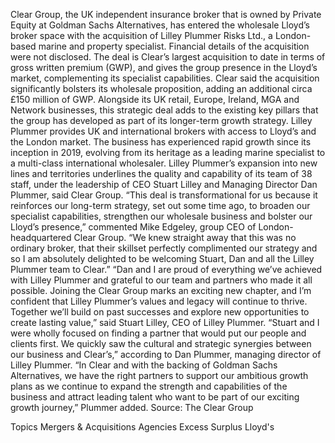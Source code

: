 Clear Group, the UK independent insurance broker that is owned by Private Equity at Goldman Sachs Alternatives, has entered the wholesale Lloyd’s broker space with the acquisition of Lilley Plummer Risks Ltd., a London-based marine and property specialist.
Financial details of the acquisition were not disclosed.
The deal is Clear’s largest acquisition to date in terms of gross written premium (GWP), and gives the group presence in the Lloyd’s market, complementing its specialist capabilities.
Clear said the acquisition significantly bolsters its wholesale proposition, adding an additional circa £150 million of GWP. Alongside its UK retail, Europe, Ireland, MGA and Network businesses, this strategic deal adds to the existing key pillars that the group has developed as part of its longer-term growth strategy.
Lilley Plummer provides UK and international brokers with access to Lloyd’s and the London market. The business has experienced rapid growth since its inception in 2019, evolving from its heritage as a leading marine specialist to a multi-class international wholesaler.
Lilley Plummer’s expansion into new lines and territories underlines the quality and capability of its team of 38 staff, under the leadership of CEO Stuart Lilley and Managing Director Dan Plummer, said Clear Group.
“This deal is transformational for us because it reinforces our long-term strategy, set out some time ago, to broaden our specialist capabilities, strengthen our wholesale business and bolster our Lloyd’s presence,” commented Mike Edgeley, group CEO of London-headquartered Clear Group. “We knew straight away that this was no ordinary broker, that their skillset perfectly complimented our strategy and so I am absolutely delighted to be welcoming Stuart, Dan and all the Lilley Plummer team to Clear.”
“Dan and I are proud of everything we’ve achieved with Lilley Plummer and grateful to our team and partners who made it all possible. Joining the Clear Group marks an exciting new chapter, and I’m confident that Lilley Plummer’s values and legacy will continue to thrive. Together we’ll build on past successes and explore new opportunities to create lasting value,” said Stuart Lilley, CEO of Lilley Plummer.
“Stuart and I were wholly focused on finding a partner that would put our people and clients first. We quickly saw the cultural and strategic synergies between our business and Clear’s,” according to Dan Plummer, managing director of Lilley Plummer.
“In Clear and with the backing of Goldman Sachs Alternatives, we have the right partners to support our ambitious growth plans as we continue to expand the strength and capabilities of the business and attract leading talent who want to be part of our exciting growth journey,” Plummer added.
Source: The Clear Group

Topics
Mergers & Acquisitions
Agencies
Excess Surplus
Lloyd's
